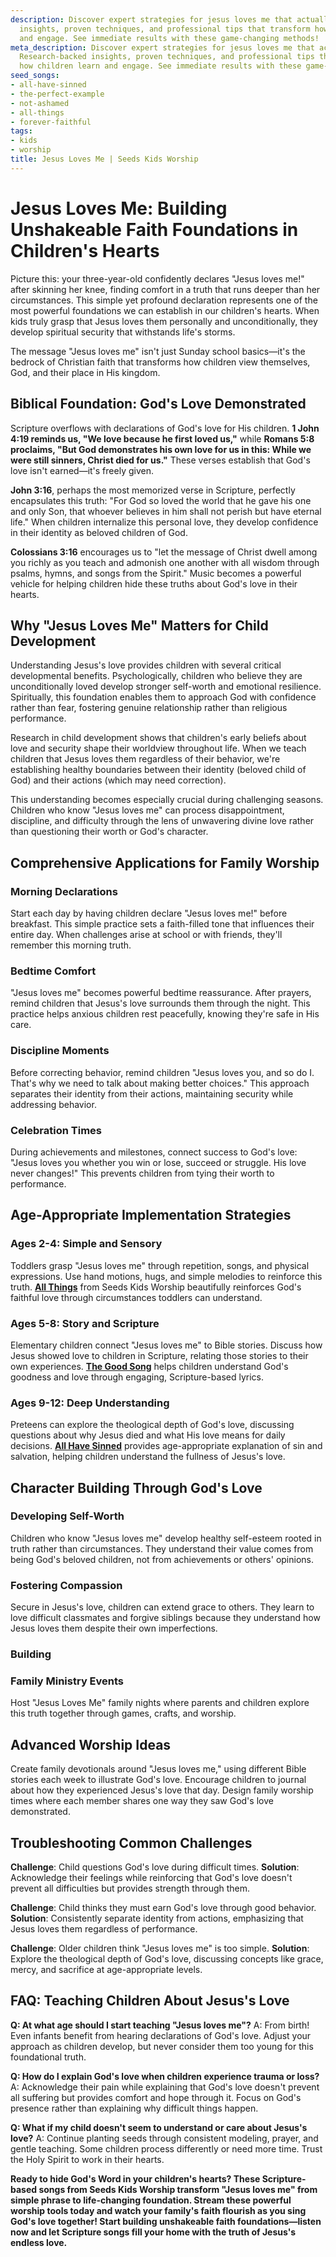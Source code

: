 ```yaml
---
description: Discover expert strategies for jesus loves me that actually work. Research-backed
  insights, proven techniques, and professional tips that transform how children learn
  and engage. See immediate results with these game-changing methods!
meta_description: Discover expert strategies for jesus loves me that actually work.
  Research-backed insights, proven techniques, and professional tips that transform
  how children learn and engage. See immediate results with these game-changing methods!
seed_songs:
- all-have-sinned
- the-perfect-example
- not-ashamed
- all-things
- forever-faithful
tags:
- kids
- worship
title: Jesus Loves Me | Seeds Kids Worship
---
```

# Jesus Loves Me: Building Unshakeable Faith Foundations in Children's Hearts

Picture this: your three-year-old confidently declares "Jesus loves me!" after skinning her knee, finding comfort in a truth that runs deeper than her circumstances. This simple yet profound declaration represents one of the most powerful foundations we can establish in our children's hearts. When kids truly grasp that Jesus loves them personally and unconditionally, they develop spiritual security that withstands life's storms.

The message "Jesus loves me" isn't just Sunday school basics—it's the bedrock of Christian faith that transforms how children view themselves, God, and their place in His kingdom.

## Biblical Foundation: God's Love Demonstrated

Scripture overflows with declarations of God's love for His children. **1 John 4:19 reminds us, "We love because he first loved us,"** while **Romans 5:8 proclaims, "But God demonstrates his own love for us in this: While we were still sinners, Christ died for us."** These verses establish that God's love isn't earned—it's freely given.

**John 3:16**, perhaps the most memorized verse in Scripture, perfectly encapsulates this truth: "For God so loved the world that he gave his one and only Son, that whoever believes in him shall not perish but have eternal life." When children internalize this personal love, they develop confidence in their identity as beloved children of God.

**Colossians 3:16** encourages us to "let the message of Christ dwell among you richly as you teach and admonish one another with all wisdom through psalms, hymns, and songs from the Spirit." Music becomes a powerful vehicle for helping children hide these truths about God's love in their hearts.

## Why "Jesus Loves Me" Matters for Child Development

Understanding Jesus's love provides children with several critical developmental benefits. Psychologically, children who believe they are unconditionally loved develop stronger self-worth and emotional resilience. Spiritually, this foundation enables them to approach God with confidence rather than fear, fostering genuine relationship rather than religious performance.

Research in child development shows that children's early beliefs about love and security shape their worldview throughout life. When we teach children that Jesus loves them regardless of their behavior, we're establishing healthy boundaries between their identity (beloved child of God) and their actions (which may need correction).

This understanding becomes especially crucial during challenging seasons. Children who know "Jesus loves me" can process disappointment, discipline, and difficulty through the lens of unwavering divine love rather than questioning their worth or God's character.

## Comprehensive Applications for Family Worship

### Morning Declarations
Start each day by having children declare "Jesus loves me!" before breakfast. This simple practice sets a faith-filled tone that influences their entire day. When challenges arise at school or with friends, they'll remember this morning truth.

### Bedtime Comfort
"Jesus loves me" becomes powerful bedtime reassurance. After prayers, remind children that Jesus's love surrounds them through the night. This practice helps anxious children rest peacefully, knowing they're safe in His care.

### Discipline Moments
Before correcting behavior, remind children "Jesus loves you, and so do I. That's why we need to talk about making better choices." This approach separates their identity from their actions, maintaining security while addressing behavior.

### Celebration Times
During achievements and milestones, connect success to God's love: "Jesus loves you whether you win or lose, succeed or struggle. His love never changes!" This prevents children from tying their worth to performance.

## Age-Appropriate Implementation Strategies

### Ages 2-4: Simple and Sensory
Toddlers grasp "Jesus loves me" through repetition, songs, and physical expressions. Use hand motions, hugs, and simple melodies to reinforce this truth. [**All Things**](https://seedskidsworship.com/product/trust-vol-11-releases-april-10-2018/) from Seeds Kids Worship beautifully reinforces God's faithful love through circumstances toddlers can understand.

### Ages 5-8: Story and Scripture
Elementary children connect "Jesus loves me" to Bible stories. Discuss how Jesus showed love to children in Scripture, relating those stories to their own experiences. [**The Good Song**](https://seedskidsworship.com/product/the-good-song-psalm-3410-2/) helps children understand God's goodness and love through engaging, Scripture-based lyrics.

### Ages 9-12: Deep Understanding
Preteens can explore the theological depth of God's love, discussing questions about why Jesus died and what His love means for daily decisions. [**All Have Sinned**](https://seedskidsworship.com/product/all-have-sinned-romans-323-623-2/) provides age-appropriate explanation of sin and salvation, helping children understand the fullness of Jesus's love.

## Character Building Through God's Love

### Developing Self-Worth
Children who know "Jesus loves me" develop healthy self-esteem rooted in truth rather than circumstances. They understand their value comes from being God's beloved children, not from achievements or others' opinions.

### Fostering Compassion
Secure in Jesus's love, children can extend grace to others. They learn to love difficult classmates and forgive siblings because they understand how Jesus loves them despite their own imperfections.

### Building

### Family Ministry Events
Host "Jesus Loves Me" family nights where parents and children explore this truth together through games, crafts, and worship.

## Advanced Worship Ideas

Create family devotionals around "Jesus loves me," using different Bible stories each week to illustrate God's love. Encourage children to journal about how they experienced Jesus's love that day. Design family worship times where each member shares one way they saw God's love demonstrated.

## Troubleshooting Common Challenges

**Challenge**: Child questions God's love during difficult times.
**Solution**: Acknowledge their feelings while reinforcing that God's love doesn't prevent all difficulties but provides strength through them.

**Challenge**: Child thinks they must earn God's love through good behavior.
**Solution**: Consistently separate identity from actions, emphasizing that Jesus loves them regardless of performance.

**Challenge**: Older children think "Jesus loves me" is too simple.
**Solution**: Explore the theological depth of God's love, discussing concepts like grace, mercy, and sacrifice at age-appropriate levels.

## FAQ: Teaching Children About Jesus's Love

**Q: At what age should I start teaching "Jesus loves me"?**
A: From birth! Even infants benefit from hearing declarations of God's love. Adjust your approach as children develop, but never consider them too young for this foundational truth.

**Q: How do I explain God's love when children experience trauma or loss?**
A: Acknowledge their pain while explaining that God's love doesn't prevent all suffering but provides comfort and hope through it. Focus on God's presence rather than explaining why difficult things happen.

**Q: What if my child doesn't seem to understand or care about Jesus's love?**
A: Continue planting seeds through consistent modeling, prayer, and gentle teaching. Some children process differently or need more time. Trust the Holy Spirit to work in their hearts.

**Ready to hide God's Word in your children's hearts? These Scripture-based songs from Seeds Kids Worship transform "Jesus loves me" from simple phrase to life-changing foundation. Stream these powerful worship tools today and watch your family's faith flourish as you sing God's love together! Start building unshakeable faith foundations—listen now and let Scripture songs fill your home with the truth of Jesus's endless love.**

<script type="application/ld+json">
{
  "@context": "https://schema.org",
  "@type": "Article",
  "headline": "Jesus Loves Me",
  "author": {
    "@type": "Organization",
    "name": "Seeds Kids Worship"
  },
  "publisher": {
    "@type": "Organization",
    "name": "Seeds Kids Worship",
    "logo": {
      "@type": "ImageObject",
      "url": "https://seedskidsworship.com/logo.png"
    }
  },
  "datePublished": "2025-09-04T12:48:30.088073",
  "dateModified": "2025-09-04T12:48:30.088096",
  "description": "Discover expert strategies for jesus loves me that actually work. Research-backed insights, proven techniques, and professional tips that transform how children",
  "mainEntityOfPage": {
    "@type": "WebPage",
    "@id": "https://seedskidsworship.com/activities/jesus-loves-me/"
  }
}
</script>

<script type="application/ld+json">
{
  "@context": "https://schema.org",
  "@type": "Product",
  "name": "All Have Sinned",
  "description": "Gospel-centered song explaining humanity's sinful nature and God's gift of eternal life through Christ",
  "url": "https://seedskidsworship.com/product/all-have-sinned-romans-323-623-2/",
  "brand": {
    "@type": "Brand",
    "name": "Seeds Kids Worship"
  },
  "category": "Children's Christian Music",
  "album": "I Am With You"
}
</script>

<script type="application/ld+json">
{
  "@context": "https://schema.org",
  "@type": "Product",
  "name": "The Perfect Example",
  "description": "Teaching song about following Jesus' example of service from John 13:12-17",
  "url": "https://seedskidsworship.com/product/the-perfect-example-john-1312-17-2/",
  "brand": {
    "@type": "Brand",
    "name": "Seeds Kids Worship"
  },
  "category": "Children's Christian Music",
  "album": "Seeds of Character"
}
</script>

<script type="application/ld+json">
{
  "@context": "https://schema.org",
  "@type": "Product",
  "name": "Not Ashamed",
  "description": "Scripture song based on the first commandment (Exodus 20:1–3) that calls children to worship the one true God above all idols.",
  "url": "https://seedskidsworship.com/product/not-ashamed-romans-116-17/",
